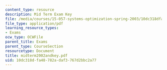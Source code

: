 ```yaml
---
content_type: resource
description: Mid Term Exam Key
file: /media/courses/15-057-systems-optimization-spring-2003/10dc318dfa48782adaf3767d2bbc2a77_midterm2002andkey.pdf
file_type: application/pdf
learning_resource_types:
- Exams
ocw_type: OCWFile
parent_title: Exams
parent_type: CourseSection
resourcetype: Document
title: midterm2002andkey.pdf
uid: 10dc318d-fa48-782a-daf3-767d2bbc2a77
---
```


